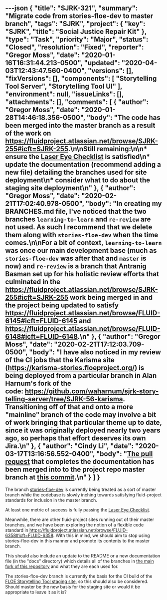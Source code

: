---json
{
  "title": "SJRK-321",
  "summary": "Migrate code from stories-floe-dev to master branch",
  "tags": "SJRK",
  "project": {
    "key": "SJRK",
    "title": "Social Justice Repair Kit"
  },
  "type": "Task",
  "priority": "Major",
  "status": "Closed",
  "resolution": "Fixed",
  "reporter": "Gregor Moss",
  "date": "2020-01-16T16:31:44.213-0500",
  "updated": "2020-04-03T12:43:47.560-0400",
  "versions": [],
  "fixVersions": [],
  "components": [
    "Storytelling Tool Server",
    "Storytelling Tool UI"
  ],
  "environment": null,
  "issueLinks": [],
  "attachments": [],
  "comments": [
    {
      "author": "Gregor Moss",
      "date": "2020-01-28T14:46:18.356-0500",
      "body": "The code has been merged into the master branch as a result of the work on <https://fluidproject.atlassian.net/browse/SJRK-255#icft=SJRK-255>.\n\nStill remaining:\n\n* ensure the [Laser Eye Checklist](https://wiki.fluidproject.org/display/fluid/Laser+Eye+Checklist) is satisfied\n* update the documentation (recommend adding a new file) detailing the branches used for site deployment\n* consider what to do about the staging site deployment\n"
    },
    {
      "author": "Gregor Moss",
      "date": "2020-02-21T17:02:40.978-0500",
      "body": "In creating my BRANCHES.md file, I've noticed that the two branches `learning-to-learn` and `re-review` are not used. As such I recommend that we delete them along with `stories-floe-dev` when the time comes.\n\nFor a bit of context, `learning-to-learn` was once our main development base (much as `stories-floe-dev` was after that and `master` is now) and `re-review` is a branch that Antranig Basman set up for his holistic review efforts that culminated in the <https://fluidproject.atlassian.net/browse/SJRK-255#icft=SJRK-255> work being merged in and the project being updated to satisfy <https://fluidproject.atlassian.net/browse/FLUID-6145#icft=FLUID-6145> and <https://fluidproject.atlassian.net/browse/FLUID-6148#icft=FLUID-6148>.\n"
    },
    {
      "author": "Gregor Moss",
      "date": "2020-02-21T17:12:03.709-0500",
      "body": "I have also noticed in my review of the CI jobs that the Karisma site (<https://karisma-stories.floeproject.org/>) is being deployed from a particular branch in Alan Harnum's fork of the code: <https://github.com/waharnum/sjrk-story-telling-server/tree/SJRK-56-karisma>. Transitioning off of that and onto a more \"mainline\" branch of the code may involve a bit of work bringing that particular theme up to date, since it was originally deployed nearly two years ago, so perhaps that effort deserves its own Jira.\n"
    },
    {
      "author": "Cindy Li",
      "date": "2020-03-17T13:16:56.552-0400",
      "body": "[The pull request](https://github.com/fluid-project/sjrk-story-telling/pull/58) that completes the documentation has been merged into to the project repo master branch at [this commit](https://github.com/fluid-project/sjrk-story-telling/commit/87aa0b3471c74b002147e93d5e0219efaabf4546).\n"
    }
  ]
}
---
The branch [stories-floe-dev](https://github.com/fluid-project/sjrk-story-telling/tree/stories-floe-dev) is currently being treated as a sort of master branch while the codebase is slowly inching towards satisfying fluid-project standards for inclusion in the master branch.

At least one metric of success is fully passing the [Laser Eye Checklist](https://wiki.fluidproject.org/display/fluid/Laser+Eye+Checklist).

Meanwhile, there are other fluid-project sites running out of their master branches, and we have been exploring the notion of a flexible code standard in <https://fluidproject.atlassian.net/browse/FLUID-6358#icft=FLUID-6358>. With this in mind, we should aim to stop using stories-floe-dev in this manner and promote its contents to the master branch.

This should also include an update to the README or a new documentation file (in the "docs" directory) which details all of the branches in [the main fork of this repository](https://github.com/fluid-project/sjrk-story-telling) and what they are each used for.

The stories-floe-dev branch is currently the basis for the CI build of the [FLOE Storytelling Tool staging site](https://staging-stories.floeproject.org/), so this should also be considered. Should master be the new basis for the staging site or would it be appropriate to leave it as it is?

        